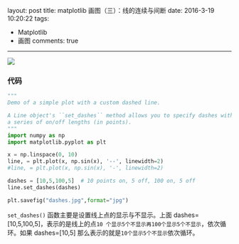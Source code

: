 layout: post
title: matplotlib 画图（三）：线的连续与间断
date: 2016-3-19 10:20:22
tags: 
   - Matplotlib
   - 画图
comments: true
---

![](/img/articles/matplotlib/dashes.jpg)

<!--more-->

### **代码** ###

```python
"""
Demo of a simple plot with a custom dashed line.

A Line object's ``set_dashes`` method allows you to specify dashes with
a series of on/off lengths (in points).
"""
import numpy as np
import matplotlib.pyplot as plt

x = np.linspace(0, 10)
line, = plt.plot(x, np.sin(x), '--', linewidth=2)
#line, = plt.plot(x, np.sin(x), '-', linewidth=2)

dashes = [10,5,100,5]  # 10 points on, 5 off, 100 on, 5 off
line.set_dashes(dashes)

plt.savefig("dashes.jpg",format="jpg")

```

`set_dashes()` 函数主要是设置线上点的显示与不显示。上面 dashes=[10,5,100,5]，表示的是线上的点`10 个显示5个不显示再100个显示5个不显示`，依次循环。如果 dashes=[10,5] 那么表示的就是`10个显示5个不显示`依次循环。

